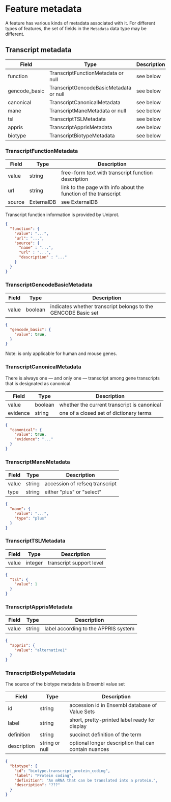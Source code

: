 # Feature metadata

A feature has various kinds of metadata associated with it. For different types of features, the set of fields in the `Metadata` data type may be different.

## Transcript metadata

| Field          | Type                                    | Description |
|----------------|-----------------------------------------|-------------|
| function       | TranscriptFunctionMetadata or null      | see below
| gencode_basic  | TranscriptGencodeBasicMetadata or null  | see below
| canonical      | TranscriptCanonicalMetadata             | see below
| mane           | TranscriptManeMetadata or null          | see below
| tsl            | TranscriptTSLMetadata                   | see below
| appris         | TranscriptApprisMetadata                | see below
| biotype        | TranscriptBiotypeMetadata               | see below


### TranscriptFunctionMetadata

| Field  | Type       | Description |
|--------|------------|-------------|
| value  | string     | free-form text with transcript function description
| url    | string     | link to the page with info about the function of the transcript 
| source | ExternalDB | see ExternalDB

Transcript function information is provided by Uniprot.

```json
{
  "function": {
    "value": "...",
    "url": "...",
    "source": {
      "name" : "...",
      "url" : "...",
      "description" : "..."
    }
  }
}
```

### TranscriptGencodeBasicMetadata

| Field  | Type       | Description |
|--------|------------|-------------|
| value  | boolean    | indicates whether transcript belongs to the GENCODE Basic set

```json
{
  "gencode_basic": {
    "value": true,
  }
}
```

Note: is only applicable for human and mouse genes.

### TranscriptCanonicalMetadata

There is always one — and only one — transcript among gene transcripts that is designated as canonical.

| Field     | Type       | Description |
|-----------|------------|-------------|
| value     | boolean    | whether the current transcript is canonical
| evidence  | string     | one of a closed set of dictionary terms

```json
{
  "canonical": {
    "value": true,
    "evidence": "..."
  }
}
```

### TranscriptManeMetadata

| Field     | Type       | Description |
|-----------|------------|-------------|
| value     | string     | accession of refseq transcript
| type      | string     | either "plus" or "select"

```json
{
  "mane": {
    "value": "...",
    "type": "plus"
  }
}
```

### TranscriptTSLMetadata

| Field     | Type       | Description |
|-----------|------------|-------------|
| value     | integer    | transcript support level

```json
{
  "tsl": {
    "value": 1
  }
}
```

### TranscriptApprisMetadata
 
| Field     | Type       | Description |
|-----------|------------|-------------|
| value     | string     | label according to the APPRIS system

```json
{
  "appris": {
    "value": "alternative1"
  }
}
 ```

### TranscriptBiotypeMetadata

The source of the biotype metadata is Ensembl value set

| Field       | Type           | Description |
|-------------|----------------|-------------|
| id          | string         | accession id in Ensembl database of Value Sets
| label       | string         | short, pretty-printed label ready for display
| definition  | string         | succinct definition of the term
| description | string or null | optional longer description that can contain nuances

```json
{
  "biotype": {
    "id": "biotype.transcript_protein_coding",
    "label": "Protein coding",
    "definition": "An mRNA that can be translated into a protein.",
    "description": "???"
  }
}
```
